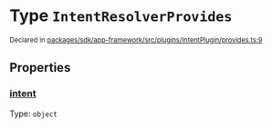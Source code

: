 # Type `IntentResolverProvides`
<sub>Declared in [packages/sdk/app-framework/src/plugins/IntentPlugin/provides.ts:9](https://github.com/dxos/dxos/blob/d7adf231c/packages/sdk/app-framework/src/plugins/IntentPlugin/provides.ts#L9)</sub>




## Properties
### [intent](https://github.com/dxos/dxos/blob/d7adf231c/packages/sdk/app-framework/src/plugins/IntentPlugin/provides.ts#L10)
Type: <code>object</code>





